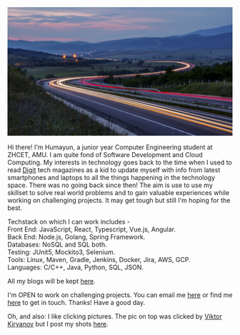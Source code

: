 ![clouds](https://github.com/damianarado/damianarado/raw/master/viktor-kiryanov-zQjQaEiAafk-unsplash.jpg)

Hi there! I'm Humayun, a junior year Computer Engineering student at ZHCET, AMU. I am quite fond of Software Development and Cloud Computing. My interests in technology goes back to the time when I used to read [Digit](https://www.digit.in/) tech magazines as a kid to update myself with info from latest smartphones and laptops to all the things happening in the technology space. There was no going back since then! The aim is use to use my skillset to solve real world problems and to gain valuable experiences while working on challenging projects. It may get tough but still I'm hoping for the best.   

Techstack on which I can work includes -     
Front End: JavaScript, React, Typescript, Vue.js, Angular.   
Back End: Node.js, Golang, Spring Framework.  
Databases: NoSQL and SQL both.  
Testing: JUnit5, Mockito3, Selenium.          
Tools: Linux, Maven, Gradle, Jenkins, Docker, Jira, AWS, GCP.   
Languages: C/C++, Java, Python, SQL, JSON.    

All my blogs will be kept [here](https://damianarado.medium.com).       
  
I'm OPEN to work on challenging projects. You can email me [here](mailto:khanhumayun95@gmail.com) or find me [here](https://www.linkedin.com/in/damianarado/) to get in touch. Thanks! Have a good day.   

Oh, and also: I like clicking pictures. The pic on top was clicked by [Viktor Kiryanov](https://unsplash.com/@vki) but I post my shots [here](https://vsco.co/damianarado).
